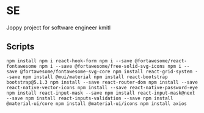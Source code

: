 # SE
Joppy project for software engineer kmitl
## Scripts
`npm install
npm i react-hook-form
npm i --save @fortawesome/react-fontawesome
npm i --save @fortawesome/free-solid-svg-icons
npm i --save @fortawesome/fontawesome-svg-core
npm install react-grid-system --save
npm install @mui/material
npm install react-bootstrap bootstrap@5.1.3
npm install --save react-router-dom
npm install --save react-native-vector-icons
npm install --save react-native-password-eye
npm install react-input-mask --save
npm install react-input-mask@next --save
npm install react-inputs-validation --save
npm install @material-ui/core
npm install @material-ui/icons
npm install axios`
